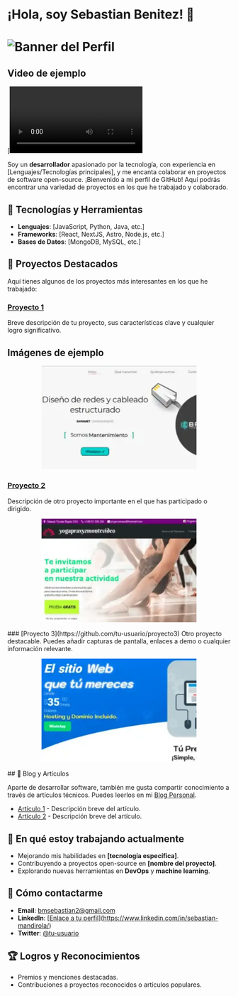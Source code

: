 # ¡Hola, soy Sebastian Benitez! 👋
# ![Banner del Perfil](https://github.com/bmsebastian2/bmsebastian2/blob/394aaaa484af9b46cd7fcf74d3de30b9f32b8640/Instagram%20post%20-%203.jpg)



## Video de ejemplo

[![Mira el video](web.mp4)


Soy un **desarrollador** apasionado por la tecnología, con experiencia en [Lenguajes/Tecnologías principales], y me encanta colaborar en proyectos de software open-source. ¡Bienvenido a mi perfil de GitHub! Aquí podrás encontrar una variedad de proyectos en los que he trabajado y colaborado.

## 🚀 Tecnologías y Herramientas

- **Lenguajes**: [JavaScript, Python, Java, etc.]
- **Frameworks**: [React, NextJS, Astro, Node.js, etc.]
- **Bases de Datos**: [MongoDB, MySQL, etc.]


## 🔧 Proyectos Destacados

Aquí tienes algunos de los proyectos más interesantes en los que he trabajado:

### [Proyecto 1](https://github.com/tu-usuario/proyecto1)
Breve descripción de tu proyecto, sus características clave y cualquier logro significativo.
## Imágenes de ejemplo

<p align="center">
  <img src="Baymanet.webp" alt="Imagen 1" width="350">  
</p>

### [Proyecto 2](https://github.com/tu-usuario/proyecto2)
Descripción de otro proyecto importante en el que has participado o dirigido.
<p align="center">
  <img src="YogaSmall.webp" alt="Imagen 1" width="350">  
  
 
</p>
### [Proyecto 3](https://github.com/tu-usuario/proyecto3)
Otro proyecto destacable. Puedes añadir capturas de pantalla, enlaces a demo o cualquier información relevante.
<p align="center">
   <img src="SoyUnaWeb.webp" alt="Imagen 1" width="350">  
</p>
## 📝 Blog y Artículos

Aparte de desarrollar software, también me gusta compartir conocimiento a través de artículos técnicos. Puedes leerlos en mi [Blog Personal](https://tu-blog.com).

- [Artículo 1](https://tu-blog.com/articulo1) - Descripción breve del artículo.
- [Artículo 2](https://tu-blog.com/articulo2) - Descripción breve del artículo.

## 🌱 En qué estoy trabajando actualmente

- Mejorando mis habilidades en **[tecnología específica]**.
- Contribuyendo a proyectos open-source en **[nombre del proyecto]**.
- Explorando nuevas herramientas en **DevOps** y **machine learning**.

## 💬 Cómo contactarme

- **Email**: bmsebastian2@gmail.com
- **LinkedIn**: [[Enlace a tu perfil](https://linkedin.com/in/tu-perfil)](https://www.linkedin.com/in/sebastian-mandirola/)
- **Twitter**: [@tu-usuario](https://twitter.com/tu-usuario)

## 🏆 Logros y Reconocimientos

- Premios y menciones destacadas.
- Contribuciones a proyectos reconocidos o artículos populares.


